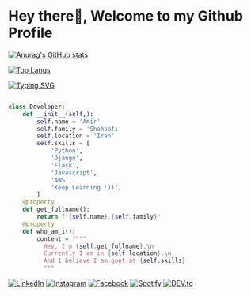 # Hey there👋, Welcome to my Github Profile


[![Anurag's GitHub stats](https://github-readme-stats.vercel.app/api?username=mrShahsafi&theme=cobalt&show_icons=true)](https://github.com/anuraghazra/github-readme-stats)

[![Top Langs](https://github-readme-stats.vercel.app/api/top-langs/?username=mrShahsafi&layout=compact&theme=cobalt&show_icons=true)](https://github.com/anuraghazra/github-readme-stats)

[![Typing SVG](https://readme-typing-svg.herokuapp.com/?font=Architects+Daughter&color=7AF79A&size=30&lines=Web+/+Py+Developer;Happy+Gamer)](https://git.io/typing-svg)

```python

class Developer:
    def __init__(self,):
        self.name = 'Amir'
        self.family = 'Shahsafi'
        self.location = 'Iran'
        self.skills = [
            'Python',
            'Django',
            'Flask',
            'Javascript',
            'AWS',
            'Keep Learning :))',
        ]
    @property
    def get_fullname():
        return f"{self.name},{self.family}"
    @property
    def who_am_i():
        content = f"""
          Hey, I'm {self.get_fullname}.\n
          Currently I am in {self.location}.\n
          And I believe I am goot at {self.skills}
          """
```
<div>
<a href="https://www.linkedin.com/in/absphreak" target="_blank"><img src="https://img.shields.io/badge/LinkedIn-%230077B5.svg?&style=flat-square&logo=linkedin&logoColor=white" alt="LinkedIn"></a>
<a href="https://www.instagram.com/absphreak" target="_blank"><img src="https://img.shields.io/badge/Instagram-%23E4405F.svg?&style=flat-square&logo=instagram&logoColor=white" alt="Instagram"></a>
<a href="https://www.facebook.com/originalphreak" target="_blank"><img src="https://img.shields.io/badge/Facebook-%231877F2.svg?&style=flat-square&logo=facebook&logoColor=white" alt="Facebook"></a>
<a href="https://open.spotify.com/user/0170agi99s5hh187g7mtz245b" target="_blank"><img src="https://img.shields.io/badge/Spotify-%231ED760.svg?&style=flat-square&logo=spotify&logoColor=white" alt="Spotify"></a>
<a href="https://dev.to/ABSphreak" target="_blank"><img src="https://img.shields.io/badge/DEV-%230A0A0A.svg?&style=flat-square&logo=DEV.to&logoColor=white" alt="DEV.to"></a>

</div>
<!--
**mrShahsafi/mrShahsafi** is a ✨ _special_ ✨ repository because its `README.md` (this file) appears on your GitHub profile.

Here are some ideas to get you started:

- 🔭 I’m currently working on ...
- 🌱 I’m currently learning ...
- 👯 I’m looking to collaborate on ...
- 🤔 I’m looking for help with ...
- 💬 Ask me about ...
- 📫 How to reach me: ...
- 😄 Pronouns: ...
- ⚡ Fun fact: ...
-->
